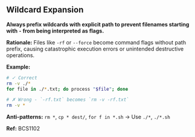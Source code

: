 ## Wildcard Expansion

**Always prefix wildcards with explicit path to prevent filenames starting with `-` from being interpreted as flags.**

**Rationale:** Files like `-rf` or `--force` become command flags without path prefix, causing catastrophic execution errors or unintended destructive operations.

**Example:**
```bash
# ✓ Correct
rm -v ./*
for file in ./*.txt; do process "$file"; done

# ✗ Wrong - `-rf.txt` becomes `rm -v -rf.txt`
rm -v *
```

**Anti-patterns:** `rm *`, `cp * dest/`, `for f in *.sh` → Use `./*`, `./*.sh`

**Ref:** BCS1102
